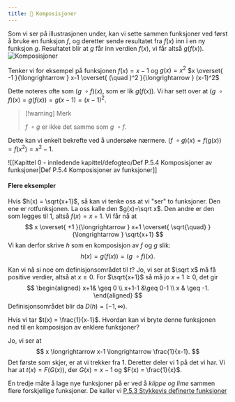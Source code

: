 ```yaml
---
title: 📄 Komposisjoner
---
```

Som vi ser på illustrasjonen under, kan vi sette sammen funksjoner ved først å bruke en funksjon $f$, og deretter sende resultatet fra $f(x)$ inn i en ny funksjon $g$. Resultatet blir at $g$ får inn verdien $f(x)$, vi får altså $g(f(x))$.
![Komposisjoner](Files/komposisjoner.svg)

Tenker vi for eksempel på funksjonen $f(x) = x-1$ og $g(x) = x^2$
$x \overset{ -1 }{\longrightarrow  } x-1 \overset{ (\quad )^2 }{\longrightarrow  } (x-1)^2$

Dette noteres ofte som $(g\ \circ f)(x)$, som er lik $g(f(x))$. Vi har sett over at $(g\ \circ f)(x) = g(f(x)) = g(x-1) = (x-1)^2$. 

> [!warning] Merk  
>  
> $f\ \circ g$ er ikke det samme som $g \ \circ f$. 

Dette kan vi enkelt bekrefte ved å undersøke nærmere.
$(f\ \circ g)(x) = f(g(x)) = f(x^2) = x^2-1$.

![[Kapittel 0 - innledende kapittel/defogteo/Def P.5.4 Komposisjoner av funksjoner|Def P.5.4 Komposisjoner av funksjoner]]


#### Flere eksempler

Hvis $h(x) = \sqrt{x+1}$, så kan vi tenke oss at vi "ser" to funksjoner. Den ene er rotfunksjonen. La oss kalle den $g(x)=\sqrt x$. Den andre er den som legges til 1, altså $f(x) = x+1$. Vi får nå at 
$$
x \overset{ +1 }{\longrightarrow  } x+1 \overset{ \sqrt{\quad} }{\longrightarrow  } \sqrt{x+1}
$$
Vi kan derfor skrive $h$ som en komposisjon av $f$ og $g$ slik:
$$
h(x) = g(f(x))  = (g\ \circ f)(x).
$$

Kan vi nå si noe om definisjonsområdet til $t$? Jo, vi ser at $\sqrt x$ må få positive verdier, altså at $x\geq 0$. For $\sqrt{x+1}$ så må jo $x+1 \geq 0$, det gir
$$
\begin{aligned} 
  x+1& \geq 0 \\
  x+1-1 &\geq 0-1 \\
  x & \geq -1.
\end{aligned} 
$$
Definisjonsområdet blir da $D(h) = [-1,\infty).$

Hvis vi tar $t(x) = \frac{1}{x-1}$. Hvordan kan vi bryte denne funksjonen ned til en komposisjon av enklere funksjoner?

Jo, vi ser at
$$
x \longrightarrow x-1 \longrightarrow \frac{1}{x-1}.
$$
Det første som skjer, er at vi trekker fra 1. Deretter deler vi 1 på det vi har. Vi har at $t(x) = F(G(x))$, der $G(x)  = x-1$ og $F(x) = \frac{1}{x}$. 

En tredje måte å lage nye funksjoner på er ved å *klippe og lime* sammen flere forskjellige funksjoner. De kaller vi [P.5.3 Stykkevis definerte funksjoner](Kapittel%200%20-%20innledende%20kapittel/P.5.3%20Stykkevis%20definerte%20funksjoner.md)